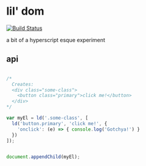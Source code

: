 # lil' dom

[![Build Status](https://travis-ci.org/dmamills/lil-dom.svg?branch=master)](https://travis-ci.org/dmamills/lil-dom)

a bit of a hyperscript esque experiment

## api

```javascript

/*
  Creates:
  <div class="some-class">
    <button class="primary">click me!</button>
  </div>
*/

var myEl = ld('.some-class', [
  ld('button.primary', 'click me!', {
    'onclick': (e) => { console.log('Gotchya!') }
  })
]);


document.appendChild(myEl);
```
